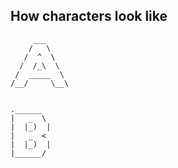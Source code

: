 ## How characters look like

```
     ___      
    /   \     
   /  ^  \    
  /  /_\  \   
 /  _____  \  
/__/     \__\ 
              
```
```
.______   
|   _  \  
|  |_)  | 
|   _  <  
|  |_)  | 
|______/  
          
```